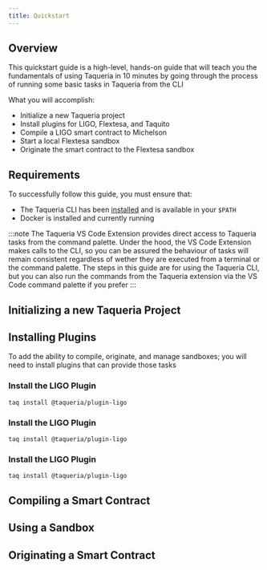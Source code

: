 ```yaml
---
title: Quickstart
---
```



<!-- 
Content Type: Getting Started Documentation

Purpose: To get a developer set up and ready to go with Taqueria in under 5 minutes

Goal: To onboard as many devs as possible by translating their interest into them actually developing on Taqueria

Questions:
- What is the quickest explanation of Taqueria and what it does?
- What are the most important questions new users will have?
- What are the cool things you can do with Taqueria? 

-->


## Overview

This quickstart guide is a high-level, hands-on guide that will teach you the fundamentals of using Taqueria in 10 minutes by going through the process of running some basic tasks in Taqueria from the CLI

What you will accomplish:
- Initialize a new Taqueria project
- Install plugins for LIGO, Flextesa, and Taquito
- Compile a LIGO smart contract to Michelson
- Start a local Flextesa sandbox 
- Originate the smart contract to the Flextesa sandbox

## Requirements

To successfully follow this guide, you must ensure that:
- The Taqueria CLI has been [installed](./installation.mdx) and is available in your `$PATH` 
- Docker is installed and currently running

:::note
The Taqueria VS Code Extension provides direct access to Taqueria tasks from the command palette. Under the hood, the VS Code Extension makes calls to the CLI, so you can be assured the behaviour of tasks will remain consistent regardless of wether they are executed from a terminal or the command palette. The steps in this guide are for using the Taqueria CLI, but you can also run the commands from the Taqueria extension via the VS Code command palette if you prefer
:::

## Initializing a new Taqueria Project



## Installing Plugins

To add the ability to compile, originate, and manage sandboxes; you will need to install plugins that can provide those tasks

### Install the LIGO Plugin
```shell
taq install @taqueria/plugin-ligo
```

### Install the LIGO Plugin
```shell
taq install @taqueria/plugin-ligo
```

### Install the LIGO Plugin
```shell
taq install @taqueria/plugin-ligo
```

## Compiling a Smart Contract 


## Using a Sandbox


## Originating a Smart Contract

